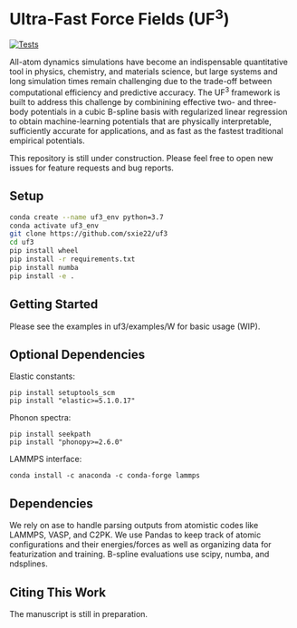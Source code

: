 # Ultra-Fast Force Fields (UF<sup>3</sup>)

[![Tests](https://github.com/sxie22/fast-linear-qmml/workflows/Tests/badge.svg)](https://github.com/sxie22/fast-linear-qmml/actions)


All-atom dynamics simulations have become an indispensable quantitative tool in physics, chemistry, and materials science, but large systems and long simulation times remain challenging due to the trade-off between computational efficiency and predictive accuracy. The UF<sup>3</sup> framework is built to address this challenge by combinining effective two- and three-body potentials in a cubic B-spline basis with regularized linear regression to obtain machine-learning potentials that are physically interpretable, sufficiently accurate for applications, and as fast as the fastest traditional empirical potentials.

This repository is still under construction. Please feel free to open new issues for feature requests and bug reports.

## Setup
```bash
conda create --name uf3_env python=3.7
conda activate uf3_env
git clone https://github.com/sxie22/uf3
cd uf3
pip install wheel
pip install -r requirements.txt
pip install numba
pip install -e .
```

## Getting Started

Please see the examples in uf3/examples/W for basic usage (WIP).

## Optional Dependencies
Elastic constants:
```
pip install setuptools_scm
pip install "elastic>=5.1.0.17"
```

Phonon spectra:
```
pip install seekpath
pip install "phonopy>=2.6.0"
```

LAMMPS interface:
```
conda install -c anaconda -c conda-forge lammps
```

## Dependencies
We rely on ase to handle parsing outputs from atomistic codes like LAMMPS, VASP, and C2PK. We use Pandas to keep track of atomic configurations and their energies/forces as well as organizing data for featurization and training. B-spline evaluations use scipy, numba, and ndsplines.

## Citing This Work
The manuscript is still in preparation.
